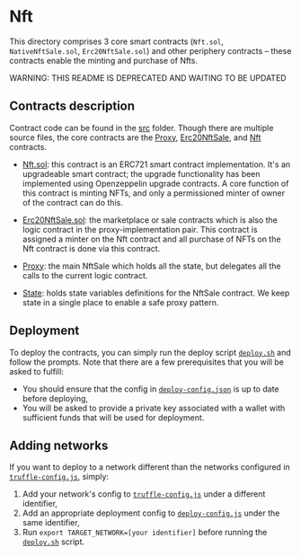 # Nft

This directory comprises 3 core smart contracts (`Nft.sol`, `NativeNftSale.sol`, `Erc20NftSale.sol`) and other periphery contracts &ndash; these contracts enable the minting and purchase of Nfts.

WARNING: THIS README IS DEPRECATED AND WAITING TO BE UPDATED

## Contracts description

Contract code can be found in the [src](src/) folder. Though there are multiple source files, the core contracts are the [Proxy](src/Proxy/Proxy.sol), [Erc20NftSale](src/Erc20NftSale.sol), and [Nft](src/Nft.sol) contracts.

- [Nft.sol](src/Nft.sol): this contract is an ERC721 smart contract implementation. It's an upgradeable smart contract; the upgrade functionality has been implemented using Openzeppelin upgrade contracts. A core function of this contract is minting NFTs, and only a permissioned minter of owner of the contract can do this.

- [Erc20NftSale.sol](src/Erc20NftSale.sol): the marketplace or sale contracts which is also the logic contract in the proxy-implementation pair. This contract is assigned a minter on the Nft contract and all purchase of NFTs on the Nft contract is done via this contract.

- [Proxy](src/Proxy/Proxy.sol): the main NftSale which holds all the  state, but delegates all the calls to the current logic contract.

- [State](src/State.sol): holds state variables definitions for the NftSale contract. We keep state in a single place to enable a safe proxy pattern.

## Deployment

To deploy the contracts, you can simply run the deploy script [`deploy.sh`](./deploy.sh) and follow the prompts. Note that there are a few prerequisites that you will be asked to fulfill:
 - You should ensure that the config in [`deploy-config.json`](./deploy-config.json) is up to date before deploying,
 - You will be asked to provide a private key associated with a wallet with sufficient funds that will be used for deployment.

## Adding networks

If you want to deploy to a network different than the networks configured in [`truffle-config.js`](./truffle-config.js), simply:

1. Add your network's config to [`truffle-config.js`](./truffle-config.js) under a different identifier,
2. Add an appropriate deployment config to [`deploy-config.js`](./deploy-config.json) under the same identifier,
3. Run `export TARGET_NETWORK=[your identifier]` before running the [`deploy.sh`](./deploy.sh) script.